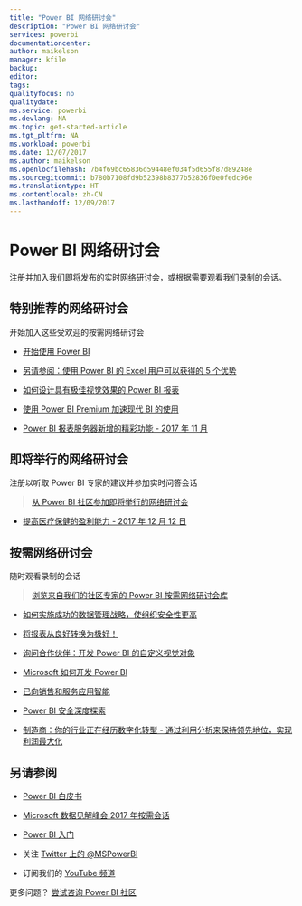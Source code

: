 ```yaml
---
title: "Power BI 网络研讨会"
description: "Power BI 网络研讨会"
services: powerbi
documentationcenter: 
author: maikelson
manager: kfile
backup: 
editor: 
tags: 
qualityfocus: no
qualitydate: 
ms.service: powerbi
ms.devlang: NA
ms.topic: get-started-article
ms.tgt_pltfrm: NA
ms.workload: powerbi
ms.date: 12/07/2017
ms.author: maikelson
ms.openlocfilehash: 7b4f69bc65836d59448ef034f5d655f87d89248e
ms.sourcegitcommit: b780b7108fd9b52398b8377b52836f0e0fedc96e
ms.translationtype: HT
ms.contentlocale: zh-CN
ms.lasthandoff: 12/09/2017
---
```

# <a name="power-bi-webinars"></a>Power BI 网络研讨会

注册并加入我们即将发布的实时网络研讨会，或根据需要观看我们录制的会话。

## <a name="featured-webinars"></a>特别推荐的网络研讨会

开始加入这些受欢迎的按需网络研讨会

- [开始使用 Power BI](https://info.microsoft.com/getting-started-with-power-bi-ondemand.html?Is=Website)

- [另请参阅：使用 Power BI 的 Excel 用户可以获得的 5 个优势](https://info.microsoft.com/excel-powerbi-better-together.html?Is=Website)

- [如何设计具有极佳视觉效果的 Power BI 报表](https://community.powerbi.com/t5/Webinars-and-Video-Gallery/5-3-17-Webinar-How-to-Design-Visually-Stunning-Power-BI-Reports/m-p/168204?Is=Website)

- [使用 Power BI Premium 加速现代 BI 的使用](https://info.microsoft.com/powerbi-premium-webinar-ondemand.html?Is=Website)

- [Power BI 报表服务器新增的精彩功能 - 2017 年 11 月](https://info.microsoft.com/whats-new-powerbi-report-server.html?Is=Website)

## <a name="upcoming-webinars"></a>即将举行的网络研讨会

注册以听取 Power BI 专家的建议并参加实时问答会话

>[从 Power BI 社区参加即将举行的网络研讨会](https://community.powerbi.com/t5/Webinars-and-Video-Gallery/bd-p/VideoTipsTricks?filter=webinars&featured=yes&Is=Website)

- [提高医疗保健的盈利能力 - 2017 年 12 月 12 日](https://info.microsoft.com/improving-profitability-in-healthcare.html?Is=Website)

## <a name="on-demand-webinars"></a>按需网络研讨会

随时观看录制的会话

>[浏览来自我们的社区专家的 Power BI 按需网络研讨会库](https://community.powerbi.com/t5/Webinars-and-Video-Gallery/bd-p/VideoTipsTricks?filter=webinars&featured=yes&Is=Website)

- [如何实施成功的数据管理战略，使组织安全性更高](https://info.microsoft.com/powerbi-data-governance-strategy-ondemand.html?Is=Website)

- [将报表从良好转换为极好！](https://community.powerbi.com/t5/Webinars-and-Video-Gallery/Power-BI-Transforming-A-Report-From-Good-to-GREAT/m-p/315119?Is=Website)

- [询问合作伙伴：开发 Power BI 的自定义视觉对象](https://community.powerbi.com/t5/Webinars-and-Video-Gallery/Ask-a-Partner-Developing-Custom-Visuals-for-Power-BI/m-p/150368?Is=Website)

- [Microsoft 如何开发 Power BI](https://info.microsoft.com/US-PowerBI-WBNR-FY17-11Nov-29-BIATMIcrosoft274828_01Registration-ForminBody.html?Is=Website)

- [已向销售和服务应用智能](https://info.microsoft.com/applied-intelligence-for-sales-service.html?Is=Website)

- [Power BI 安全深度探索](https://community.powerbi.com/t5/Webinars-and-Video-Gallery/5-23-2017-Power-BI-security-deep-dive-by-Kasper-de-Jonge/m-p/161476?Is=Website)

- [制造商：你的行业正在经历数字化转型 - 通过利用分析来保持领先地位，实现利润最大化](https://info.microsoft.com/digital-transformation-in-manufacturing.html?Is=Website)

## <a name="see-also"></a>另请参阅

- [Power BI 白皮书](whitepapers.md)

- [Microsoft 数据见解峰会 2017 年按需会话](https://community.powerbi.com/t5/Data-Insights-Summit-2017-On/bd-p/DataInsightsSummit2017OnDemand?Is=Website)

- [Power BI 入门](service-get-started.md)

- 关注 [Twitter 上的 @MSPowerBI](https://twitter.com/mspowerbi)

- 订阅我们的 [YouTube 频道](https://www.youtube.com/mspowerbi)

更多问题？ [尝试咨询 Power BI 社区](https://community.powerbi.com/)
